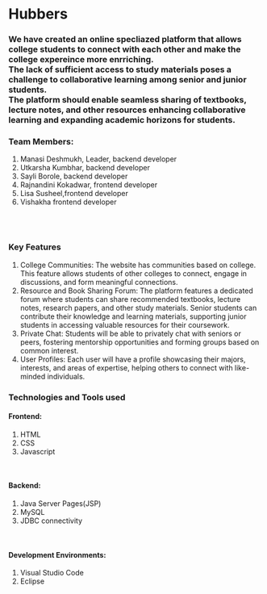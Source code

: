 # Hubbers

<h3>We have created an online specliazed platform that allows college students to connect with each other and make the college expereince more enrriching. <br>The lack of sufficient access to study materials poses a challenge to collaborative learning among senior and junior students.<br>
  The platform should enable seamless sharing of textbooks, lecture notes, and other resources enhancing collaborative learning and expanding academic horizons for students.
 </h3>

 <h3><b>Team Members:</b></h3>
 <ol>
   <li>Manasi Deshmukh, Leader, backend developer</li>
   <li>Utkarsha Kumbhar, backend developer</li>
   <li>Sayli Borole, backend developer</li>
   <li>Rajnandini Kokadwar, frontend developer</li>
   <li>Lisa Susheel,frontend developer</li>
   <li>Vishakha frontend developer</li>
 </ol>

<br><br>
<h3><b>Key Features</b></h3>
<ol>
  <li>
    College Communities: The website has communities based on college. This feature allows students of other colleges to connect, engage in discussions, and form meaningful connections.
  </li>
  <li>
    Resource and Book Sharing Forum: The platform features a dedicated forum where students can share recommended textbooks, lecture notes, research papers, and other study materials. Senior students can contribute their knowledge and learning materials, supporting junior students in accessing valuable resources for their coursework.
  </li>
  <li>
    Private Chat: Students will be able to privately chat with seniors or peers, fostering mentorship opportunities and forming groups based on common interest.

  </li>
  <li>
    User Profiles: Each user will have a profile showcasing their majors, interests, and areas of expertise, helping others to connect with like-minded individuals.

  </li>
</ol>

<h3><b>Technologies and Tools used</b></h3>
<h4><b>Frontend:</b></h4>
<ol>
  <li>HTML</li>
  <li>CSS</li>
  <li>Javascript</li>
</ol>
<br>
<h4><b>Backend:</b></h4>
<ol>
  <li>
    Java Server Pages(JSP)
  </li>
  <li>MySQL</li>
  <li>JDBC connectivity</li>
</ol>
<br>
<h4><b>Development Environments:</b></h4>
<ol>
  <li>Visual Studio Code</li>
  <li>Eclipse</li>
</ol>


